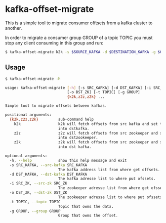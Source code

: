 # kafka-offset-migrate
This is a simple tool to migrate consumer offtsets from a kafka cluster to another.

In order to migrate a consumer group GROUP of a topic TOPIC you must stop any client
consuming in this group and run:
```bash
$ kafka-offset-migrate k2k -s $SOURCE_KAFKA -d $DESTINATION_KAFKA -g $GROUP -t $TOPIC
```

## Usage
```bash
$ kafka-offset-migrate -h

usage: kafka-offset-migrate [-h] [-s SRC_KAFKA] [-d DST_KAFKA] [-i SRC_ZK]
                            [-o DST_ZK] [-t TOPIC] [-g GROUP]
                            {k2k,z2z,z2k} ...

Simple tool to migrate offsets between kafkas.

positional arguments:
  {k2k,z2z,z2k}         sub-command help
    k2k                 k2k will fetch offsets from src kafka and set then
                        into dstkafka.
    z2z                 z2z will fetch offsets from src zookeeper and set then
                        into dstzookeeper.
    z2k                 z2k will fetch offsets from src zookeeper and set then
                        into dst kafka.

optional arguments:
  -h, --help            show this help message and exit
  -s SRC_KAFKA, --src-kafka SRC_KAFKA
                        The kafka address list from where get offsets.
  -d DST_KAFKA, --dst-kafka DST_KAFKA
                        The kafka adresse list to where put ofssets.
  -i SRC_ZK, --src-zk SRC_ZK
                        The zookeeper adresse list from where get ofssets.
  -o DST_ZK, --dst-zk DST_ZK
                        The zookeeper adresse list to where put ofssets.
  -t TOPIC, --topic TOPIC
                        Topic that owns the data.
  -g GROUP, --group GROUP
                        Group that owns the offset.
```
